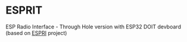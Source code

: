 
# ESPRIT

ESP Radio Interface - Through Hole version with ESP32 DOIT devboard (based on [ESPRI](https://github.com/kamilsss655/ESPRI) project)
